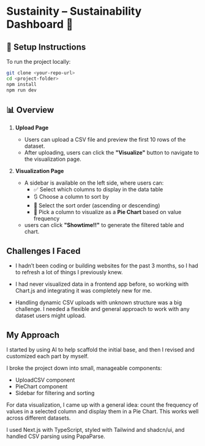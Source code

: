 # Sustainity – Sustainability Dashboard 🌱

## 🚀 Setup Instructions

To run the project locally:

```bash
git clone <your-repo-url>
cd <project-folder>
npm install
npm run dev
```
## 📊 Overview

1. **Upload Page**  
   - Users can upload a CSV file and preview the first 10 rows of the dataset.  
   - After uploading, users can click the **"Visualize"** button to navigate to the visualization page.

2. **Visualization Page**  
   - A sidebar is available on the left side, where users can:
     - ✅ Select which columns to display in the data table  
     - 🔃 Choose a column to sort by  
     - 🔼 Select the sort order (ascending or descending)  
     - 🥧 Pick a column to visualize as a **Pie Chart** based on value frequency  
   - users can click **"Showtime!!"** to generate the filtered table and chart.

## Challenges I Faced
- I hadn’t been coding or building websites for the past 3 months, so I had to refresh a lot of things I previously knew.

- I had never visualized data in a frontend app before, so working with Chart.js and integrating it was completely new for me.

- Handling dynamic CSV uploads with unknown structure was a big challenge. I needed a flexible and general approach to work with any dataset users might upload.

## My Approach
I started by using AI to help scaffold the initial base, and then I revised and customized each part by myself.

I broke the project down into small, manageable components:

- UploadCSV component
- PieChart component
- Sidebar for filtering and sorting

For data visualization, I came up with a general idea: count the frequency of values in a selected column and display them in a Pie Chart. This works well across different datasets.

I used Next.js with TypeScript, styled with Tailwind and shadcn/ui, and handled CSV parsing using PapaParse.
